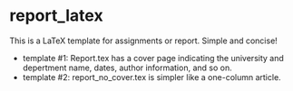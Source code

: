 ﻿# report_latex

This is a LaTeX template for assignments or report. Simple and concise! 

+ template #1: Report.tex has a cover page indicating the university and depertment name, dates, author information, and so on.
+ template #2: report_no_cover.tex is simpler like a one-column article.
